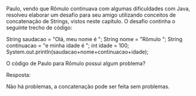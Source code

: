 Paulo, vendo que Rômulo continuava com algumas dificuldades com Java, resolveu elaborar um desafio para seu amigo utilizando conceitos de concatenação de Strings, vistos neste capítulo. O desafio continha o seguinte trecho de código:

String saudacao = "Olá, meu nome é ";
String nome = "Rômulo ";
String continuacao = "e minha idade é ";
int idade = 100;
System.out.println(saudacao+nome+continuacao+idade);

O código de Paulo para Rômulo possui algum problema?

Resposta:

Não há problemas, a concatenação pode ser feita sem problemas.